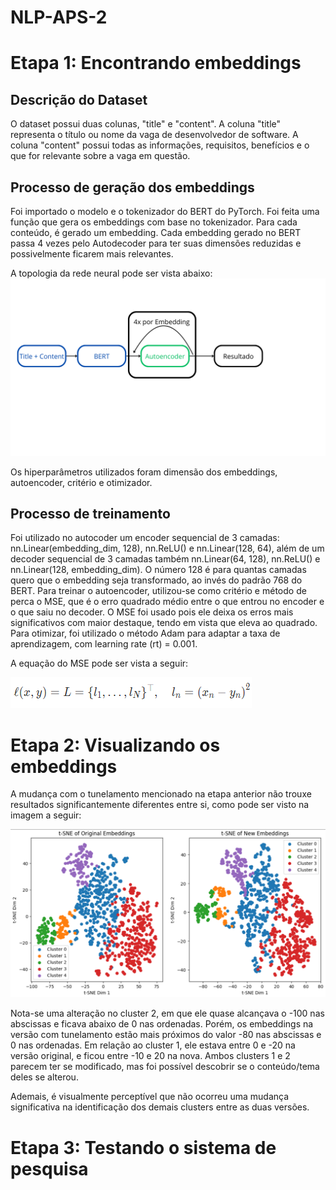 # NLP-APS-2

# Etapa 1: Encontrando embeddings

## Descrição do Dataset

O dataset possui duas colunas, "title" e "content". A coluna "title" representa o título ou nome da vaga de desenvolvedor de software. A coluna "content" possui todas as informações, requisitos, benefícios e o que for relevante sobre a vaga em questão.

## Processo de geração dos embeddings

Foi importado o modelo e o tokenizador do BERT do PyTorch. Foi feita uma função que gera os embeddings com base no tokenizador. Para cada conteúdo, é gerado um embedding. Cada embedding gerado no BERT passa 4 vezes pelo Autodecoder para ter suas dimensões reduzidas e possivelmente ficarem mais relevantes.

A topologia da rede neural pode ser vista abaixo:
![Topologia](BERT.png)

Os hiperparâmetros utilizados foram dimensão dos embeddings, autoencoder, critério e otimizador.

## Processo de treinamento

Foi utilizado no autocoder um encoder sequencial de 3 camadas: nn.Linear(embedding_dim, 128), nn.ReLU() e nn.Linear(128, 64), além de um decoder sequencial de 3 camadas também nn.Linear(64, 128), nn.ReLU() e nn.Linear(128, embedding_dim). O número 128 é para quantas camadas quero que o embedding seja transformado, ao invés do padrão 768 do BERT. Para treinar o autoencoder, utilizou-se como critério e método de perca o MSE, que é o erro quadrado médio entre o que entrou no encoder e o que saiu no decoder. O MSE foi usado pois ele deixa os erros mais significativos com maior destaque, tendo em vista que eleva ao quadrado. Para otimizar, foi utilizado o método Adam para adaptar a taxa de aprendizagem, com learning rate (rt) = 0.001.

A equação do MSE pode ser vista a seguir:

![MSE](MSE.png)

# Etapa 2: Visualizando os embeddings

A mudança com o tunelamento mencionado na etapa anterior não trouxe resultados significantemente diferentes entre si, como pode ser visto na imagem a seguir:

![old_new](old_new.png)

Nota-se uma alteração no cluster 2, em que ele quase alcançava o -100 nas abscissas e ficava abaixo de 0 nas ordenadas. Porém, os embeddings na versão com tunelamento estão mais próximos do valor -80 nas abscissas e 0 nas ordenadas. Em relação ao cluster 1, ele estava entre 0 e -20 na versão original, e ficou entre -10 e 20 na nova. Ambos clusters 1 e 2 parecem ter se modificado, mas foi possível descobrir se o conteúdo/tema deles se alterou.

Ademais, é visualmente perceptível que não ocorreu uma mudança significativa na identificação dos demais clusters entre as duas versões.

# Etapa 3: Testando o sistema de pesquisa

